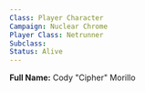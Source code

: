 ```yaml
---
Class: Player Character
Campaign: Nuclear Chrome
Player Class: Netrunner
Subclass: 
Status: Alive
---
```

**Full Name:** Cody "Cipher" Morillo